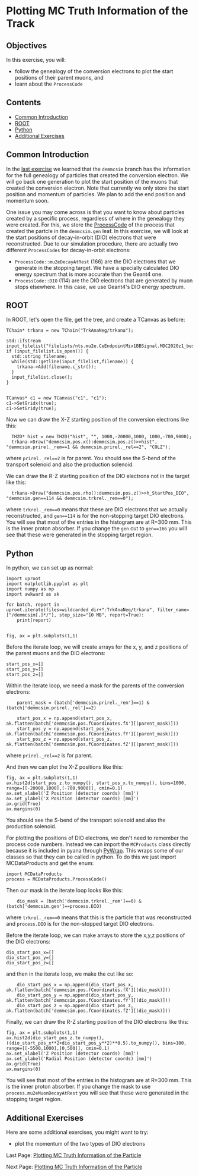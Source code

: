 # Plotting MC Truth Information of the Track

## Objectives

In this exercise, you will:

* follow the genealogy of the conversion electrons to plot the start positions of their parent muons, and
* learn about the ```ProcessCode```

## Contents

* [Common Introduction](#Common-Introduction)
* [ROOT](#ROOT)
* [Python](#Python)
* [Additional Exercises](#Additional-Exercises)

## Common Introduction

In the [last exercise](start-pos.md) we learned that the ```demmcsim``` branch has the information for the full genealogy of particles that created the conversion electron. We will go back one generation to plot the start position of the muons that created the conversion electron. Note that currently we only store the start position and momentum of particles. We plan to add the end position and momentum soon.

One issue you may come across is that you want to know about particles created by a specific process, regardless of where in the genealogy they were created. For this, we store the [ProcessCode](https://github.com/Mu2e/Offline/blob/v10_23_02/MCDataProducts/inc/ProcessCode.hh) of the process that created the partcle in the ```demmcsim.gen``` leaf. In this exercise, we will look at the start positions of decay-in-orbit (DIO) electrons that were reconstructed. Due to our simulation procedure, there are actually two different ```ProcessCodes``` for decay-in-orbit electrons:
* ```ProcessCode::mu2eDecayAtRest``` (166) are the DIO electrons that we generate in the stopping target. We have a specially calculated DIO energy spectrum that is more accurate than the Geant4 one.
* ```ProcessCode::DIO``` (114) are the DIO electrons that are generated by muon stops elsewhere. In this case, we use Geant4's DIO energy spectrum.


## ROOT
In ROOT, let's open the file, get the tree, and create a TCanvas as before:

```
TChain* trkana = new TChain("TrkAnaNeg/trkana");

std::ifstream input_filelist("filelists/nts.mu2e.CeEndpointMix1BBSignal.MDC2020z1_best_v1_1_std_v04_01_00.list");
if (input_filelist.is_open()) {
  std::string filename;
  while(std::getline(input_filelist,filename)) {
    trkana->Add(filename.c_str());
  }
  input_filelist.close();
}


TCanvas* c1 = new TCanvas("c1", "c1");
c1->SetGridx(true);
c1->SetGridy(true);
```

Now we can draw the X-Z starting position of the conversion electrons like this:

```
  TH2D* hist = new TH2D("hist", "", 1000,-20000,1000, 1000,-700,9000);
  trkana->Draw("demmcsim.pos.x():demmcsim.pos.z()>>hist", "demmcsim.prirel._rem==1 && demmcsim.prirel._rel==2", "COLZ");
```
where ```prirel._rel==2``` is for parent. You should see the S-bend of the transport solenoid and also the production solenoid.

We can draw the R-Z starting position of the DIO electrons not in the target like this:

```
  trkana->Draw("demmcsim.pos.rho():demmcsim.pos.z()>>h_StartPos_DIO", "demmcsim.gen==114 && demmcsim.trkrel._rem==0");
```

where ```trkrel._rem==0``` means that these are DIO electrons that we actually reconstructed, and ```gen==114``` is for the non-stopping target DIO electrons. You will see that most of the entries in the histogram are at R=300 mm. This is the inner proton absorber. If you change the ```gen``` cut to ```gen==166``` you will see that these were generated in the stopping target region.


## Python

In python, we can set up as normal:

```
import uproot
import matplotlib.pyplot as plt
import numpy as np
import awkward as ak

for batch, report in uproot.iterate(files=wildcarded_dir+":TrkAnaNeg/trkana", filter_name=["/demmcsim[.]*/"], step_size="10 MB", report=True):
    print(report)


fig, ax = plt.subplots(1,1)
```

Before the iterate loop, we will create arrays for the x, y, and z positions of the parent muons and the DIO electrons:

```
start_pos_x=[]
start_pos_y=[]
start_pos_z=[]
```

Within the iterate loop, we need a mask for the parents of the conversion electrons:

```
    parent_mask = (batch['demmcsim.prirel._rem']==1) & (batch['demmcsim.prirel._rel']==2)

    start_pos_x = np.append(start_pos_x, ak.flatten(batch['demmcsim.pos.fCoordinates.fX'][(parent_mask)]))
    start_pos_y = np.append(start_pos_y, ak.flatten(batch['demmcsim.pos.fCoordinates.fY'][(parent_mask)]))
    start_pos_z = np.append(start_pos_z, ak.flatten(batch['demmcsim.pos.fCoordinates.fZ'][(parent_mask)]))
```
where ```prirel._rel==2``` is for parent.

And then we can plot the X-Z positions like this:

```
fig, ax = plt.subplots(1,1)
ax.hist2d(start_pos_z.to_numpy(), start_pos_x.to_numpy(), bins=1000, range=[[-20000,1000],[-700,9000]], cmin=0.1)
ax.set_xlabel('Z Position (detector coords) [mm]')
ax.set_ylabel('X Position (detector coords) [mm]')
ax.grid(True)
ax.margins(0)
```
You should see the S-bend of the transport solenoid and also the production solenoid.

For plotting the positions of DIO electrons, we don't need to remember the process code numbers. Instead we can import the ```MCProducts``` class directly because it is included in pyana through [PyWrap](https://mu2ewiki.fnal.gov/wiki/PyWrap). This wraps some of our classes so that they can be called in python. To do this we just import MCDataProducts and get the enum:

```
import MCDataProducts
process = MCDataProducts.ProcessCode()
```

Then our mask in the iterate loop looks like this:

```
    dio_mask = (batch['demmcsim.trkrel._rem']==0) & (batch['demmcsim.gen']==process.DIO)
```
where ```trkrel._rem==0``` means that this is the particle that was reconstructed and ```process.DIO``` is for the non-stopped target DIO electrons.

Before the iterate loop, we can make arrays to store the x,y,z positions of the DIO electrons:

```
dio_start_pos_x=[]
dio_start_pos_y=[]
dio_start_pos_z=[]
```

and then in the iterate loop, we make the cut like so:

```
    dio_start_pos_x = np.append(dio_start_pos_x, ak.flatten(batch['demmcsim.pos.fCoordinates.fX'][(dio_mask)]))
    dio_start_pos_y = np.append(dio_start_pos_y, ak.flatten(batch['demmcsim.pos.fCoordinates.fY'][(dio_mask)]))
    dio_start_pos_z = np.append(dio_start_pos_z, ak.flatten(batch['demmcsim.pos.fCoordinates.fZ'][(dio_mask)]))
```

Finally, we can draw the R-Z starting position of the DIO electrons like this:

```
fig, ax = plt.subplots(1,1)
ax.hist2d(dio_start_pos_z.to_numpy(), ((dio_start_pos_x**2+dio_start_pos_y**2)**0.5).to_numpy(), bins=100, range=[[-5500,1000],[0,500]], cmin=0.1)
ax.set_xlabel('Z Position (detector coords) [mm]')
ax.set_ylabel('Radial Position (detector coords) [mm]')
ax.grid(True)
ax.margins(0)
```

You will see that most of the entries in the histogram are at R=300 mm. This is the inner proton absorber. If you change the mask to use ```process.mu2eMuonDecayAtRest``` you will see that these were generated in the stopping target region.


## Additional Exercises
Here are some additional exercises, you might want to try:
* plot the momentum of the two types of DIO electrons


Last Page: [Plotting MC Truth Information of the Particle](start-pos.md)

Next Page: [Plotting MC Truth Information of the Particle](e-loss.md)
